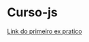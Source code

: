 # Curso-js

<p> 
    <a href="https://islanmaximo.github.io/Curso-js/mudulob/ex3.html">Link do primeiro ex pratico</a> 
</p>